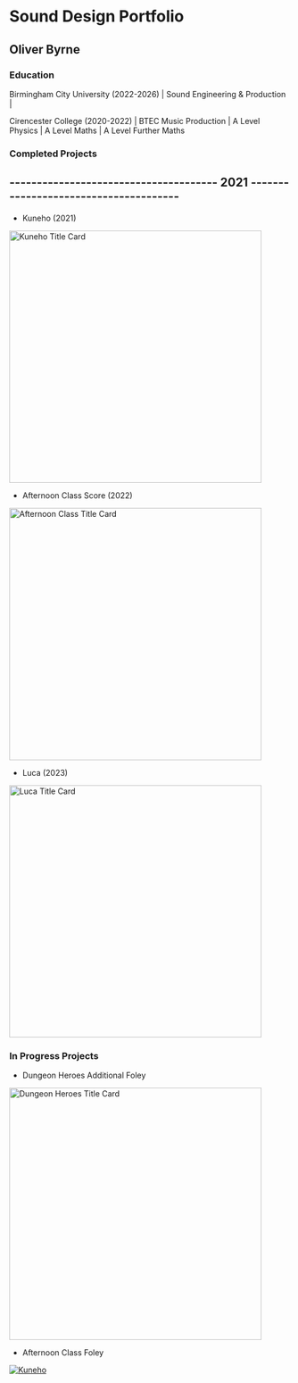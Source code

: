 # Sound Design Portfolio 
## Oliver Byrne

### Education
Birmingham City University (2022-2026) | Sound Engineering & Production |

Cirencester College (2020-2022) | BTEC Music Production | A Level Physics | A Level Maths | A Level Further Maths

### Completed Projects
## -------------------------------------- 2021 --------------------------------------
- Kuneho (2021)
  
<img width="452" alt="Kuneho Title Card" src="https://github.com/O-Byrne/O-Byrne.github.io/assets/157286554/22a06e79-87a2-451a-a88f-0f986afc89cf">

- Afternoon Class Score (2022)
  
<img width="452" alt="Afternoon Class Title Card" src="https://github.com/O-Byrne/O-Byrne.github.io/assets/157286554/3976ac6a-d332-4809-9996-446818b872ed">

- Luca (2023)

<img width="452" alt="Luca Title Card" src="https://github.com/O-Byrne/O-Byrne.github.io/assets/157286554/61d765eb-512b-486d-8ff7-b1e45d30a506">

### In Progress Projects
- Dungeon Heroes Additional Foley

<img width="452" alt="Dungeon Heroes Title Card" src="https://github.com/O-Byrne/O-Byrne.github.io/assets/157286554/ba8115ff-f6e9-4047-8ad7-73104c827650">

- Afternoon Class Foley

  
[![Kuneho](http://img.youtube.com/vi/eatkKt48nsE/0.jpg)](http://www.youtube.com/watch?v=eatkKt48nsE)


